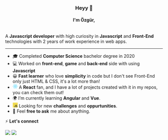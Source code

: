 <h3 align="center"> <b>Heyy</b> 👋</h3>
<h4 align="center"><b>I'm Özgür,</b></h4>
<br/>
A <b>Javascript developer</b> with high curiosity in <b>Javascript</b> and <b>Front-End</b> technologies with 2 years of work experience in web apps.
<hr>

- 🎓 Completed <b>Computer Science</b> bachelor degree in 2020
- 💻 Worked on <b>front-end</b>, <b>game</b> and <b>back-end</b> side with using <b>Javascript</b>
- 😀 <b>Fast learner</b> who love <b>simplicity</b> in code but I don't see Front-End only just HTML & CSS, it's a lot more than!
- <img src="https://raw.githubusercontent.com/devicons/devicon/master/icons/react/react-original.svg" width=16> A <b>React</b> fan, and I have a lot of projects created with it in my repos, you can check them out!
- 🌍 I’m currently learning <b>Angular</b> and <b>Vue</b>.
- <img src="https://raw.githubusercontent.com/devicons/devicon/master/icons/javascript/javascript-original.svg" width=16> Looking for new <b>challenges</b> and <b>oppurtunities</b>.
- 💬 Feel <b>free to ask</b> me about anything.

⚡ <b>Let's connect</b>

<div>
    <a target="_blank" href="https://www.linkedin.com/in/ozgurcanaltinok"><img src="https://img.shields.io/badge/-LinkedIn-0077B5?style=for-the-badge&logo=Linkedin&logoColor=white"></img></a>
    <a target="_blank" href="mailto:ozgurcanaltinok@gmail.com"><img src="https://img.shields.io/badge/-Gmail-D14836?style=for-the-badge&logo=Gmail&logoColor=white"></img></a>
</div>
